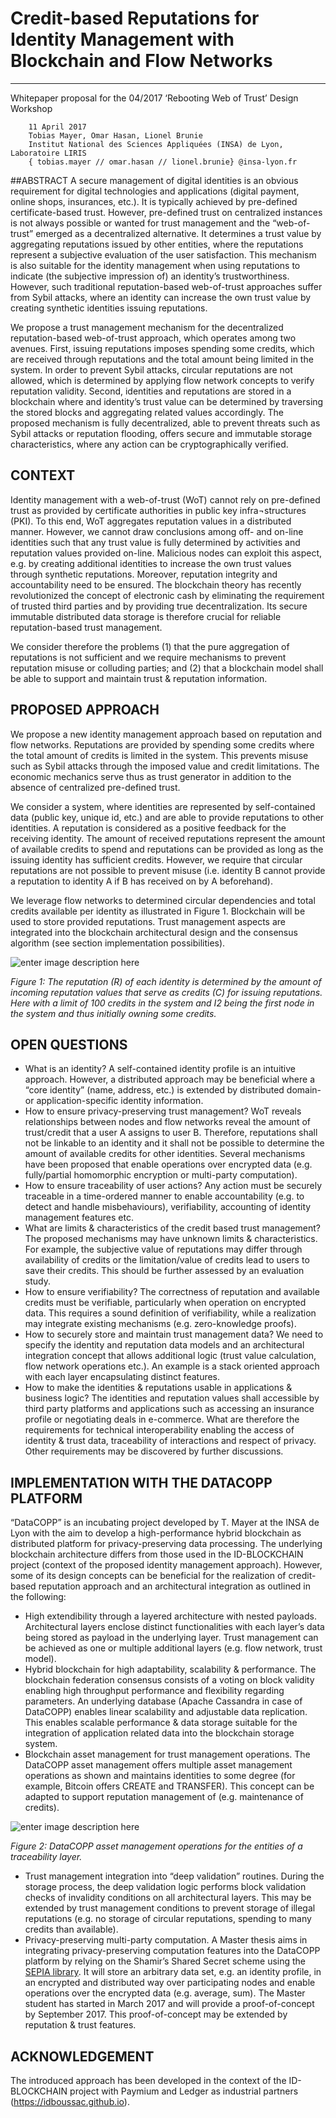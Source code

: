 # Credit-based Reputations for Identity Management with Blockchain and Flow Networks

*****

Whitepaper proposal for the 04/2017 ‘Rebooting Web of Trust’ Design Workshop

		11 April 2017
		Tobias Mayer, Omar Hasan, Lionel Brunie
		Institut National des Sciences Appliquées (INSA) de Lyon, Laboratoire LIRIS
		{ tobias.mayer // omar.hasan // lionel.brunie} @insa-lyon.fr

##ABSTRACT 
A secure management of digital identities is an obvious requirement for digital technologies and applications (digital payment, online shops, insurances, etc.). It is typically achieved by pre-defined certificate-based trust. However, pre-defined trust on centralized instances is not always possible or wanted for trust management and the “web-of-trust” emerged as a decentralized alternative. It determines a trust value by aggregating reputations issued by other entities, where the reputations represent a subjective evaluation of the user satisfaction. This mechanism is also suitable for the identity management when using reputations to indicate (the subjective impression of) an identity’s trustworthiness. However, such traditional reputation-based web-of-trust approaches suffer from Sybil attacks, where an identity can increase the own trust value by creating synthetic identities issuing reputations.

We propose a trust management mechanism for the decentralized reputation-based web-of-trust approach, which operates among two avenues. First, issuing reputations imposes spending some credits, which are received through reputations and the total amount being limited in the system. In order to prevent Sybil attacks, circular reputations are not allowed, which is determined by applying flow network concepts to verify reputation validity. Second, identities and reputations are stored in a blockchain where and identity’s trust value can be determined by traversing the stored blocks and aggregating related values accordingly. The proposed mechanism is fully decentralized, able to prevent threats such as Sybil attacks or reputation flooding, offers secure and immutable storage characteristics, where any action can be cryptographically verified.

## CONTEXT  
Identity management with a web-of-trust (WoT) cannot rely on pre-defined trust as provided by certificate authorities in public key infra¬structures (PKI). To this end, WoT aggregates reputation values in a distributed manner. However, we cannot draw conclusions among off- and on-line identities such that any trust value is fully determined by activities and reputation values provided on-line. Malicious nodes can exploit this aspect, e.g. by creating additional identities to increase the own trust values through synthetic reputations. Moreover, reputation integrity and accountability need to be ensured. The blockchain theory has recently revolutionized the concept of electronic cash by eliminating the requirement of trusted third parties and by providing true decentralization. Its secure immutable distributed data storage is therefore crucial for reliable reputation-based trust management.

We consider therefore the problems (1) that the pure aggregation of reputations is not sufficient and we require mechanisms to prevent reputation misuse or colluding parties; and (2) that a blockchain model shall be able to support and maintain trust & reputation information.
## PROPOSED APPROACH 
We propose a new identity management approach based on reputation and flow networks. Reputations are provided by spending some credits where the total amount of credits is limited in the system. This prevents misuse such as Sybil attacks through the imposed value and credit limitations. The economic mechanics serve thus as trust generator in addition to the absence of centralized pre-defined trust.

We consider a system, where identities are represented by self-contained data (public key, unique id, etc.) and are able to provide reputations to other identities. A reputation is considered as a positive feedback for the receiving identity. The amount of received reputations represent the amount of available credits to spend and reputations can be provided as long as the issuing identity has sufficient credits. However, we require that circular reputations are not possible to prevent misuse (i.e. identity B cannot provide a reputation to identity A if B has received on by A beforehand). 

We leverage flow networks to determined circular dependencies and total credits available per identity as illustrated in Figure 1. Blockchain will be used to store provided reputations. Trust management aspects are integrated into the blockchain architectural design and the consensus algorithm (see section implementation possibilities).

![enter image description here](https://github.com/WebOfTrustInfo/rebooting-the-web-of-trust-spring2017/blob/master/supporting-files/fig1b-tobias.png?raw=true)

_Figure 1: The reputation (R) of each identity is determined by the amount of incoming reputation values that serve as credits (C) for issuing reputations. Here with a limit of 100 credits in the system and I2 being the first node in the system and thus initially owning some credits._
## OPEN QUESTIONS
* What is an identity? A self-contained identity profile is an intuitive approach. However, a distributed approach may be beneficial where a “core identity” (name, address, etc.) is extended by distributed domain- or application-specific identity information.
* How to ensure privacy-preserving trust management? WoT reveals relationships between nodes and flow networks reveal the amount of trust/credit that a user A assigns to user B. Therefore, reputations shall not be linkable to an identity and it shall not be possible to determine the amount of available credits for other identities. Several mechanisms have been proposed that enable operations over encrypted data (e.g. fully/partial homomorphic encryption or multi-party computation).
* How to ensure traceability of user actions? Any action must be securely traceable in a time-ordered manner to enable accountability (e.g. to detect and handle misbehaviours), verifiability, accounting of identity management features etc.
* What are limits & characteristics of the credit based trust management? The proposed mechanisms may have unknown limits & characteristics. For example, the subjective value of reputations may differ through availability of credits or the limitation/value of credits lead to users to save their credits. This should be further assessed by an evaluation study.
* How to ensure verifiability? The correctness of reputation and available credits must be verifiable, particularly when operation on encrypted data. This requires a sound definition of verifiability, while a realization may integrate existing mechanisms (e.g. zero-knowledge proofs).
* How to securely store and maintain trust management data? We need to specify the identity and reputation data models and an architectural integration concept that allows additional logic (trust value calculation, flow network operations etc.). An example is a stack oriented approach with each layer encapsulating distinct features.
* How to make the identities & reputations usable in applications & business logic? The identities and reputation values shall accessible by third party platforms and applications such as accessing an insurance profile or negotiating deals in e-commerce. What are therefore the requirements for technical interoperability enabling the access of identity & trust data, traceability of interactions and respect of privacy. Other requirements may be discovered by further discussions.
## IMPLEMENTATION WITH THE DATACOPP PLATFORM
“DataCOPP” is an incubating project developed by T. Mayer at the INSA de Lyon with the aim to develop a high-performance hybrid blockchain as distributed platform for privacy-preserving data processing. The underlying blockchain architecture differs from those used in the ID-BLOCKCHAIN project (context of the proposed identity management approach). However, some of its design concepts can be beneficial for the realization of credit-based reputation approach and an architectural integration as outlined in the following:

* High extendibility through a layered architecture with nested payloads. Architectural layers enclose distinct functionalities with each layer’s data being stored as payload in the underlying layer. Trust management can be achieved as one or multiple additional layers (e.g. flow network, trust model).
* Hybrid blockchain for high adaptability, scalability & performance. The blockchain federation consensus consists of a voting on block validity enabling high throughput performance and flexibility regarding parameters. An underlying database (Apache Cassandra in case of DataCOPP) enables linear scalability and adjustable data replication. This enables scalable performance & data storage suitable for the integration of application related data into the blockchain storage system.
* Blockchain asset management for trust management operations. The DataCOPP asset management offers multiple asset management operations as shown and maintains identities to some degree (for example, Bitcoin offers CREATE and TRANSFER). This concept can be adapted to support reputation management of (e.g. maintenance of credits).

![enter image description here](https://github.com/WebOfTrustInfo/rebooting-the-web-of-trust-spring2017/blob/master/supporting-files/fig2b-tobias.png?raw=true)

_Figure 2: DataCOPP asset management operations for the entities of a traceability layer._

* Trust management integration into “deep validation” routines. During the storage process, the deep validation logic performs block validation checks of invalidity conditions on all architectural layers. This may be extended by trust management conditions to prevent storage of illegal reputations (e.g. no storage of circular reputations, spending to many credits than available).
* Privacy-preserving multi-party computation. A Master thesis aims in integrating privacy-preserving computation features into the DataCOPP platform by relying on the Shamir’s Shared Secret scheme using the [SEPIA library](http://sepia.ee.ethz.ch). It will store an arbitrary data set, e.g. an identity profile, in an encrypted and distributed way over participating nodes and enable operations over the encrypted data (e.g. average, sum). The Master student has started in March 2017 and will provide a proof-of-concept by September 2017. This proof-of-concept may be extended by reputation & trust features.

## ACKNOWLEDGEMENT
The introduced approach has been developed in the context of the ID-BLOCKCHAIN project with Paymium and Ledger as industrial partners (https://idboussac.github.io). 
